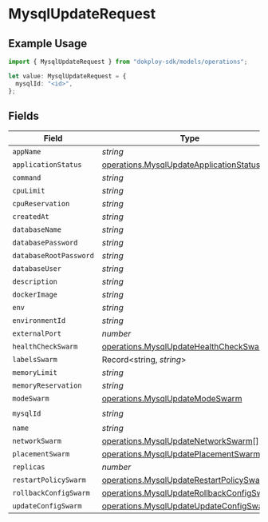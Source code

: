 # MysqlUpdateRequest

## Example Usage

```typescript
import { MysqlUpdateRequest } from "dokploy-sdk/models/operations";

let value: MysqlUpdateRequest = {
  mysqlId: "<id>",
};
```

## Fields

| Field                                                                                                  | Type                                                                                                   | Required                                                                                               | Description                                                                                            |
| ------------------------------------------------------------------------------------------------------ | ------------------------------------------------------------------------------------------------------ | ------------------------------------------------------------------------------------------------------ | ------------------------------------------------------------------------------------------------------ |
| `appName`                                                                                              | *string*                                                                                               | :heavy_minus_sign:                                                                                     | N/A                                                                                                    |
| `applicationStatus`                                                                                    | [operations.MysqlUpdateApplicationStatus](../../models/operations/mysqlupdateapplicationstatus.md)     | :heavy_minus_sign:                                                                                     | N/A                                                                                                    |
| `command`                                                                                              | *string*                                                                                               | :heavy_minus_sign:                                                                                     | N/A                                                                                                    |
| `cpuLimit`                                                                                             | *string*                                                                                               | :heavy_minus_sign:                                                                                     | N/A                                                                                                    |
| `cpuReservation`                                                                                       | *string*                                                                                               | :heavy_minus_sign:                                                                                     | N/A                                                                                                    |
| `createdAt`                                                                                            | *string*                                                                                               | :heavy_minus_sign:                                                                                     | N/A                                                                                                    |
| `databaseName`                                                                                         | *string*                                                                                               | :heavy_minus_sign:                                                                                     | N/A                                                                                                    |
| `databasePassword`                                                                                     | *string*                                                                                               | :heavy_minus_sign:                                                                                     | N/A                                                                                                    |
| `databaseRootPassword`                                                                                 | *string*                                                                                               | :heavy_minus_sign:                                                                                     | N/A                                                                                                    |
| `databaseUser`                                                                                         | *string*                                                                                               | :heavy_minus_sign:                                                                                     | N/A                                                                                                    |
| `description`                                                                                          | *string*                                                                                               | :heavy_minus_sign:                                                                                     | N/A                                                                                                    |
| `dockerImage`                                                                                          | *string*                                                                                               | :heavy_minus_sign:                                                                                     | N/A                                                                                                    |
| `env`                                                                                                  | *string*                                                                                               | :heavy_minus_sign:                                                                                     | N/A                                                                                                    |
| `environmentId`                                                                                        | *string*                                                                                               | :heavy_minus_sign:                                                                                     | N/A                                                                                                    |
| `externalPort`                                                                                         | *number*                                                                                               | :heavy_minus_sign:                                                                                     | N/A                                                                                                    |
| `healthCheckSwarm`                                                                                     | [operations.MysqlUpdateHealthCheckSwarm](../../models/operations/mysqlupdatehealthcheckswarm.md)       | :heavy_minus_sign:                                                                                     | N/A                                                                                                    |
| `labelsSwarm`                                                                                          | Record<string, *string*>                                                                               | :heavy_minus_sign:                                                                                     | N/A                                                                                                    |
| `memoryLimit`                                                                                          | *string*                                                                                               | :heavy_minus_sign:                                                                                     | N/A                                                                                                    |
| `memoryReservation`                                                                                    | *string*                                                                                               | :heavy_minus_sign:                                                                                     | N/A                                                                                                    |
| `modeSwarm`                                                                                            | [operations.MysqlUpdateModeSwarm](../../models/operations/mysqlupdatemodeswarm.md)                     | :heavy_minus_sign:                                                                                     | N/A                                                                                                    |
| `mysqlId`                                                                                              | *string*                                                                                               | :heavy_check_mark:                                                                                     | N/A                                                                                                    |
| `name`                                                                                                 | *string*                                                                                               | :heavy_minus_sign:                                                                                     | N/A                                                                                                    |
| `networkSwarm`                                                                                         | [operations.MysqlUpdateNetworkSwarm](../../models/operations/mysqlupdatenetworkswarm.md)[]             | :heavy_minus_sign:                                                                                     | N/A                                                                                                    |
| `placementSwarm`                                                                                       | [operations.MysqlUpdatePlacementSwarm](../../models/operations/mysqlupdateplacementswarm.md)           | :heavy_minus_sign:                                                                                     | N/A                                                                                                    |
| `replicas`                                                                                             | *number*                                                                                               | :heavy_minus_sign:                                                                                     | N/A                                                                                                    |
| `restartPolicySwarm`                                                                                   | [operations.MysqlUpdateRestartPolicySwarm](../../models/operations/mysqlupdaterestartpolicyswarm.md)   | :heavy_minus_sign:                                                                                     | N/A                                                                                                    |
| `rollbackConfigSwarm`                                                                                  | [operations.MysqlUpdateRollbackConfigSwarm](../../models/operations/mysqlupdaterollbackconfigswarm.md) | :heavy_minus_sign:                                                                                     | N/A                                                                                                    |
| `updateConfigSwarm`                                                                                    | [operations.MysqlUpdateUpdateConfigSwarm](../../models/operations/mysqlupdateupdateconfigswarm.md)     | :heavy_minus_sign:                                                                                     | N/A                                                                                                    |